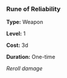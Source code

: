 ### Rune of Reliability

**Type:** Weapon

**Level:** 1

**Cost:** 3d

**Duration:** One-time

_Reroll damage_

